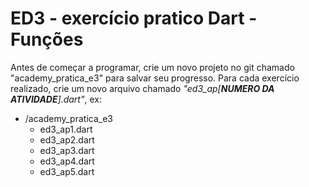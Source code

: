 # ED3 - exercício pratico Dart - Funções

Antes de começar a programar, crie um novo projeto no git chamado "academy_pratica_e3" para salvar seu progresso. Para
cada exercício realizado, crie um novo arquivo chamado _"ed3_ap[**NUMERO DA ATIVIDADE**].dart"_, ex:

- /academy_pratica_e3
    - ed3_ap1.dart
    - ed3_ap2.dart
    - ed3_ap3.dart
    - ed3_ap4.dart
    - ed3_ap5.dart
